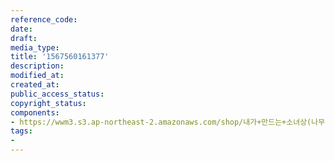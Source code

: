 ```yaml
---
reference_code: 
date: 
draft: 
media_type: 
title: '1567560161377'
description: 
modified_at: 
created_at: 
public_access_status: 
copyright_status: 
components:
- https://wwm3.s3.ap-northeast-2.amazonaws.com/shop/내가+만드는+소녀상(나무)/나무소녀상/소녀상/1567560161377.jpg
tags:
- 
---
```

